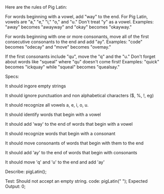 Here are the rules of Pig Latin:

For words beginning with a vowel, add "way" to the end. For Pig Latin, vowels are "a," "e," "i," "o," and "u." Don't treat "y" as a vowel. Examples: "away" becomes "awayway" and "okay" becomes "okayway."

For words beginning with one or more consonants, move all of the first consecutive consonants to the end and add "ay". Examples: "code" becomes "odecay" and "move" becomes "ovemay."

If the first consonants include "qu", move the "q" and the "u." Don't forget about words like "squeal" where "qu" doesn't come first! Examples: "quick" becomes "ickquay" while "squeal" becomes "quealsay."

Specs:

It should ingore empty strings

It should ignore punctuation and non alphabetical characters ($, %, !, eg)

It should recognize all vowels a, e, i, o, u. 

It should identify words that begin with a vowel

It should add 'way' to the end of words that begin with a vowel

It should recognize words that begin with a consonant

It should move consonants of words that begin with them to the end

It should add 'ay' to the end of words that begin with consonants

It should move 'q' and 'u' to the end and add 'ay'



Describe: pigLatin();

Test: Should not accept an empty string.
code: pigLatin(" ");
Expected Output: 0;

